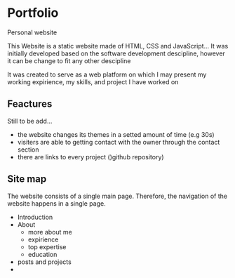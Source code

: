 # Portfolio

Personal website

This Website is a static website made of HTML, CSS and JavaScript...
It was initially developed based on the software development descipline, however it can be change to fit any other descipline

It was created to serve as a web platform on which I may present my working expirience, my skills, and project I have worked on

## Feactures

Still to be add...

- the website changes its themes in a setted amount of time (e.g 30s)
- visiters are able to getting contact with the owner through the contact section
- there are links to every project ()github repository)

## Site map

The website consists of a single main page. Therefore, the navigation of the website happens in a single page.

- Introduction
- About
  - more about me
  - expirience
  - top expertise
  - education
- posts and projects
-

